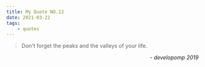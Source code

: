 ```yaml
---
title: My Quote NO.13
date: 2021-03-22
tags:
	- quotes
---
```


> Don't forget the peaks and the valleys of your life.

<div style="text-align: right"> <i>- developomp 2019</i> </div>

